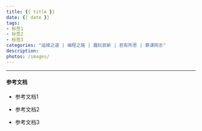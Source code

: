 ```yaml
---
title: {{ title }}
date: {{ date }}
tags:
- 标签1
- 标签2
- 标签3
categories: "运维之道 | 编程之路 | 趣玩尝新 | 若有所思 | 慕课网志"
description: 
photos: /images/
---
```




<!--more-->




---

#### 参考文档

* 参考文档1

* 参考文档2

* 参考文档3

